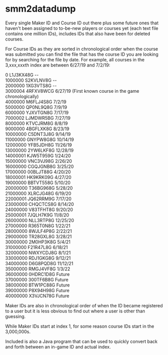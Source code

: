 # smm2datadump
Every single Maker ID and Course ID out there plus some future ones that haven't been assigned to to-be-new players or courses yet (each text file contains one million IDs), includes IDs that also have been for deleted courses. 
  
For Course IDs as they are sorted in chronological order when the course was submitted you can find the file that has the course ID you are looking for by searching for the file by date. For example, all courses in the 3,xxx,xxxth index are between 6/27/19 and 7/2/19: 
  
0 L1J3KX48G --  
1000000 S2KVLNV8G --  
2000000 1XG3VTS8G --  
3000004 4RFXV8WCG 6/27/19 (First known course in the game chronologically)  
4000000 M6FLJ4S8G 7/2/19  
5000000 QP0NL9Q8G 7/9/19  
6000000 YJXVTGN8G 7/17/19  
7000002 LJMDWR5BG 7/27/19  
8000000 KTVCJRM8G 8/8/19  
9000000 4BGFLXK8G 8/23/19  
10000000 C5DNT3J8G 9/14/19  
11000000 GNYPW8G8G 10/14/19  
12000000 YFB5JDH8G 11/26/19  
13000000 2YW6LKF8G 12/28/19  
14000001 KJW5T959G 1/24/20  
15000000 VNC3VJ98G 2/26/20  
16000000 CGQJGNB8G 3/25/20  
17000000 00BLJT88G 4/20/20  
18000001 HK9KRK09G 4/27/20  
19000000 BBTVT558G 5/10/20  
20000000 T36BG968G 5/28/20  
21000000 XLRCJG48G 6/19/20  
22000001 JQ62RRM9G 7/17/20  
23000000 CHQCTCS8G 8/14/20  
24000000 V83TFHT8G 9/20/20  
25000001 7JQLH7K9G 11/8/20  
26000000 NLL3RTP8G 12/25/20  
27000000 R365T0N8G 1/22/21  
28000000 8WJLF4P8G 2/22/21  
29000000 TR28GXL8G 3/28/21  
30000000 2M0HP3K8G 5/4/21  
31000000 F21R47L8G 6/18/21  
32000000 NWXYCDJ8G 8/1/21  
33000000 RDJ1GKG8G 9/12/21  
34000000 D6G8PQD8G 11/12/21  
35000000 RMGJ4VF8G 1/3/22  
36000000 0HDRC1D8G Future  
37000000 300TF6B8G Future  
38000000 BTW1PC88G Future  
39000000 P8X94H98G Future  
40000000 X3VJCN78G Future  
  
Maker IDs are also in chronological order of when the ID became registered to a user but it is less obvious to find out where a user is other than guessing.
  
While Maker IDs start at index 1, for some reason course IDs start in the 3,000,000s.  
  
Included is also a Java program that can be used to quickly convert back and forth between an in-game ID and actual index.  
